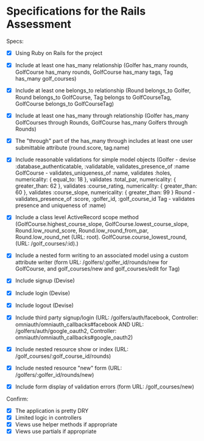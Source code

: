 # Specifications for the Rails Assessment

Specs:
- [x] Using Ruby on Rails for the project
- [x] Include at least one has_many relationship (Golfer has_many rounds, GolfCourse has_many rounds, GolfCourse has_many tags, Tag has_many golf_courses)
- [x] Include at least one belongs_to relationship (Round belongs_to Golfer, Round belongs_to GolfCourse, Tag belongs to GolfCourseTag, GolfCourse belongs_to GolfCourseTag)
- [x] Include at least one has_many through relationship (Golfer has_many GolfCourses through Rounds, GolfCourse has_many Golfers through Rounds)
- [x] The "through" part of the has_many through includes at least one user submittable attribute (round.score, tag.name)
- [x] Include reasonable validations for simple model objects (Golfer - devise :database_authenticatable, :validatable, validates_presence_of :name
      GolfCourse - validates_uniqueness_of :name, validates :holes, numericality: { equal_to: 18 },
      validates :total_par, numericality: { greater_than: 62 },
      validates :course_rating, numericality: { greater_than: 60 },
      validates :course_slope, numericality: { greater_than: 99 }
      Round - validates_presence_of :score, :golfer_id, :golf_course_id
      Tag - validates presence and uniqueness of :name)

- [x] Include a class level ActiveRecord scope method (GolfCourse.highest_course_slope, GolfCourse.lowest_course_slope, Round.low_round_score, Round.low_round_from_par, Round.low_round_net (URL: root).
GolfCourse.course_lowest_round, (URL: /golf_courses/:id).)
- [x] Include a nested form writing to an associated model using a custom attribute writer (form URL: /golfers/:golfer_id/rounds/new for GolfCourse,
        and golf_courses/new and golf_courses/edit for Tag)
- [x] Include signup (Devise)
- [x] Include login (Devise)
- [x] Include logout (Devise)
- [x] Include third party signup/login (URL: /golfers/auth/facebook, Controller: omniauth/omniauth_callbacks#facebook AND
      URL: /golfers/auth/google_oauth2, Controller: omniauth/omniauth_callbacks#google_oauth2)
- [x] Include nested resource show or index (URL: /golf_courses/:golf_course_id/rounds)
- [x] Include nested resource "new" form (URL: /golfers/:golfer_id/rounds/new)
- [x] Include form display of validation errors (form URL: /golf_courses/new)

Confirm:
- [x] The application is pretty DRY
- [x] Limited logic in controllers
- [x] Views use helper methods if appropriate
- [x] Views use partials if appropriate
